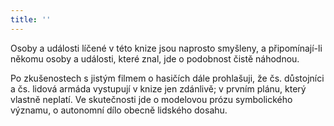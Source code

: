 ```yaml
---
title: ''
---
```


Osoby a události líčené v této knize jsou naprosto smyšleny, a připomínají-li někomu osoby a události, které znal, jde o podobnost čistě náhodnou.

Po zkušenostech s jistým filmem o hasičích dále prohlašuji, že čs. důstojníci a čs. lidová armáda vystupují v knize jen zdánlivě; v prvním plánu, který vlastně neplatí. Ve skutečnosti jde o modelovou prózu symbolického významu, o autonomní dílo obecně lidského dosahu.
